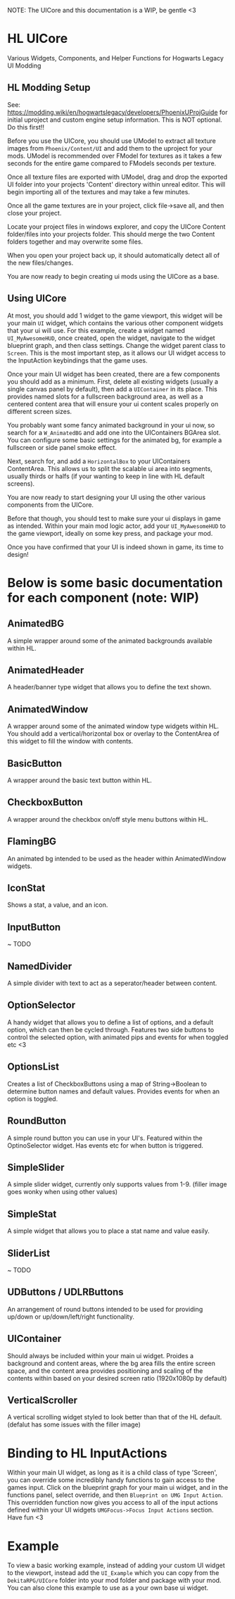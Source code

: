 NOTE: The UICore and this documentation is a WIP, be gentle <3 

# HL UICore
Various Widgets, Components, and Helper Functions for Hogwarts Legacy UI Modding

## HL Modding Setup

See: https://modding.wiki/en/hogwartslegacy/developers/PhoenixUProjGuide for initial uproject and custom engine setup information. This is NOT optional. Do this first!!

Before you use the UICore, you should use UModel to extract all texture images from 
`Phoenix/Content/UI` and add them to the uproject for your mods. UModel is recommended over FModel for textures as it takes a few seconds for the entire game compared to FModels seconds per texture. 

Once all texture files are exported with UModel, drag and drop the exported UI folder into your projects 'Content' directory within unreal editor. This will begin importing all of the textures and may take a few minutes. 


Once all the game textures are in your project, click file->save all, and then close your project. 

Locate your project files in windows explorer, and copy the UICore Content folder/files into your projects folder. This should merge the two Content folders together and may overwrite some files.  

When you open your project back up, it should automatically detect all of the new files/changes.

You are now ready to begin creating ui mods using the UICore as a base. 

## Using UICore

At most, you should add 1 widget to the game viewport, this widget will be your main `UI` widget, which contains the various other component widgets that your ui will use. For this example, create a widget named `UI_MyAwesomeHUD`, once created, open the widget, navigate to the widget blueprint graph, and then class settings. Change the widget parent class to `Screen`. This is the most important step, as it allows our UI widget access to the InputAction keybindings that the game uses. 

Once your main UI widget has been created, there are a few components you should add as a minimum. First, delete all existing widgets (usually a single canvas panel by default), then add a `UIContainer` in its place. This provides named slots for a fullscreen background area, as well as a centered content area that will ensure your ui content scales properly on different screen sizes. 

You probably want some fancy animated background in your ui now, so search for a `W_AnimatedBG` and add one into the UIContainers BGArea slot. You can configure some basic settings for the animated bg, for example a fullscreen or side panel smoke effect. 

Next, search for, and add a `HorizontalBox` to your UIContainers ContentArea. This allows us to split the scalable ui area into segments, usually thirds or halfs (if your wanting to keep in line with HL default screens). 

You are now ready to start designing your UI using the other various components from the UICore. 

Before that though, you should test to make sure your ui displays in game as intended. Within your main mod logic actor, add your `UI_MyAwesomeHUD` to the game viewport, ideally on some key press, and package your mod. 

Once you have confirmed that your UI is indeed shown in game, its time to design!

# Below is some basic documentation for each component (note: WIP)

## AnimatedBG
A simple wrapper around some of the animated backgrounds available within HL.

## AnimatedHeader
A header/banner type widget that allows you to define the text shown.

## AnimatedWindow
A wrapper around some of the animated window type widgets within HL.
You should add a vertical/horizontal box or overlay to the ContentArea of this widget to fill the window with contents. 

## BasicButton
A wrapper around the basic text button within HL.

## CheckboxButton
A wrapper around the checkbox on/off style menu buttons within HL.

## FlamingBG
An animated bg intended to be used as the header within AnimatedWindow widgets. 

## IconStat
Shows a stat, a value, and an icon. 

## InputButton
~ TODO

## NamedDivider
A simple divider with text to act as a seperator/header between content. 

## OptionSelector
A handy widget that allows you to define a list of options, and a default option, which can then be cycled through. Features two side buttons to control the selected option, with animated pips and events for when toggled etc <3

## OptionsList
Creates a list of CheckboxButtons using a map of String->Boolean to determine button names and default values. Provides events for when an option is toggled. 

## RoundButton
A simple round button you can use in your UI's. Featured within the OptinoSelector widget. Has events etc for when button is triggered.

## SimpleSlider
A simple slider widget, currently only supports values from 1-9. (filler image goes wonky when using other values) 

## SimpleStat
A simple widget that allows you to place a stat name and value easily. 

## SliderList
~ TODO

## UDButtons / UDLRButtons
An arrangement of round buttons intended to be used for providing up/down or up/down/left/right functionality. 

## UIContainer
Should always be included within your main ui widget. Proides a background and content areas, where the bg area fills the entire screen space, and the content area provides positioning and scaling of the contents within based on your desired screen ratio (1920x1080p by default)

## VerticalScroller
A vertical scrolling widget styled to look better than that of the HL default. (defalut has some issues with the filler image)


# Binding to HL InputActions
Within your main UI widget, as long as it is a child class of type 'Screen', you can override some incredibly handy functions to gain access to the games input. Click on the blueprint graph for your main ui widget, and in the functions panel, select override, and then `Blueprint on UMG Input Action`. This overridden function now gives you access to all of the input actions defined within your UI widgets `UMGFocus->Focus Input Actions` section. Have fun <3 

# Example 
To view a basic working example, instead of adding your custom UI widget to the viewport, instead add the `UI_Example` which you can copy from the `DekitaRPG/UICore` folder into your mod folder and package with your mod. You can also clone this example to use as a your own base ui widget.  